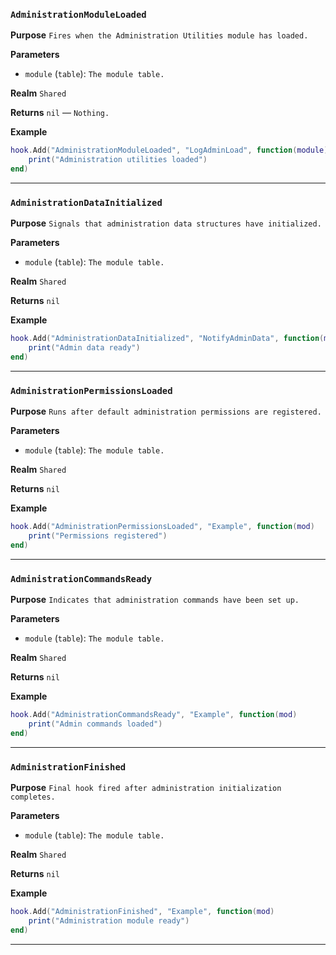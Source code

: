 ### `AdministrationModuleLoaded`

**Purpose**
`Fires when the Administration Utilities module has loaded.`

**Parameters**
* `module` (`table`): `The module table.`

**Realm**
`Shared`

**Returns**
`nil` — `Nothing.`

**Example**
```lua
hook.Add("AdministrationModuleLoaded", "LogAdminLoad", function(module)
    print("Administration utilities loaded")
end)
```

---

### `AdministrationDataInitialized`

**Purpose**
`Signals that administration data structures have initialized.`

**Parameters**
* `module` (`table`): `The module table.`

**Realm**
`Shared`

**Returns**
`nil`

**Example**
```lua
hook.Add("AdministrationDataInitialized", "NotifyAdminData", function(mod)
    print("Admin data ready")
end)
```

---

### `AdministrationPermissionsLoaded`

**Purpose**
`Runs after default administration permissions are registered.`

**Parameters**
* `module` (`table`): `The module table.`

**Realm**
`Shared`

**Returns**
`nil`

**Example**
```lua
hook.Add("AdministrationPermissionsLoaded", "Example", function(mod)
    print("Permissions registered")
end)
```

---

### `AdministrationCommandsReady`

**Purpose**
`Indicates that administration commands have been set up.`

**Parameters**
* `module` (`table`): `The module table.`

**Realm**
`Shared`

**Returns**
`nil`

**Example**
```lua
hook.Add("AdministrationCommandsReady", "Example", function(mod)
    print("Admin commands loaded")
end)
```

---

### `AdministrationFinished`

**Purpose**
`Final hook fired after administration initialization completes.`

**Parameters**
* `module` (`table`): `The module table.`

**Realm**
`Shared`

**Returns**
`nil`

**Example**
```lua
hook.Add("AdministrationFinished", "Example", function(mod)
    print("Administration module ready")
end)
```

---
